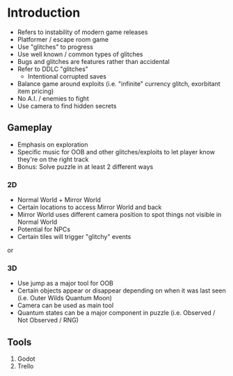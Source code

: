 # Introduction 

- Refers to instability of modern game releases
- Platformer / escape room game
- Use "glitches" to progress
- Use well known / common types of glitches
- Bugs and glitches are features rather than accidental
- Refer to DDLC "glitches"
  - Intentional corrupted saves
- Balance game around exploits (i.e. "infinite" currency glitch, exorbitant item pricing)
- No A.I. / enemies to fight
- Use camera to find hidden secrets

## Gameplay

- Emphasis on exploration
- Specific music for OOB and other glitches/exploits to let player know they're on the right track
- Bonus: Solve puzzle in at least 2 different ways

### 2D 

- Normal World + Mirror World
- Certain locations to access Mirror World and back
- Mirror World uses different camera position to spot things not visible in Normal World
- Potential for NPCs
- Certain tiles will trigger "glitchy" events

or

### 3D

- Use jump as a major tool for OOB
- Certain objects appear or disappear depending on when it was last seen (i.e. Outer Wilds Quantum Moon)
- Camera can be used as main tool
- Quantum states can be a major component in puzzle (i.e. Observed / Not Observed / RNG)

## Tools

1. Godot
2. Trello
